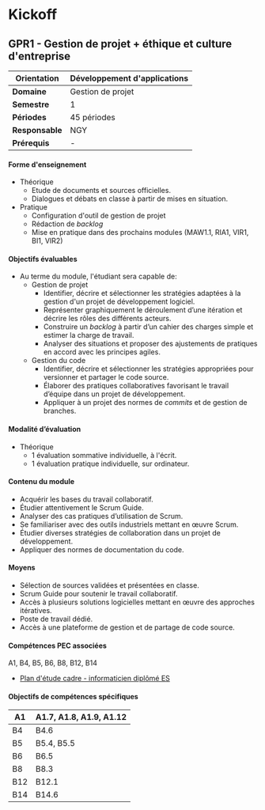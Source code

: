 # Kickoff

## GPR1 - Gestion de projet + éthique et culture d'entreprise

| **Orientation** | Développement d'applications |
| --------------- | ---------------------------- |
| **Domaine**     | Gestion de projet            |
| **Semestre**    | 1                            |
| **Périodes**    | 45 périodes                  |
| **Responsable** | NGY                          |
| **Prérequis**   | -                            |

#### Forme d'enseignement

* Théorique
  * Etude de documents et sources officielles.
  * Dialogues et débats en classe à partir de mises en situation.
* Pratique
  * Configuration d'outil de gestion de projet
  * Rédaction de _backlog_
  * &#x20;Mise en pratique dans des prochains modules (MAW1.1, RIA1, VIR1, BI1, VIR2)

#### Objectifs évaluables

* Au terme du module, l'étudiant sera capable de:
  * Gestion de projet
    * Identifier, décrire et sélectionner les stratégies adaptées à la gestion d'un projet de développement logiciel.
    * Représenter graphiquement le déroulement d’une itération et décrire les rôles des différents acteurs.
    * Construire un _backlog_ à partir d’un cahier des charges simple et estimer la charge de travail.
    * Analyser des situations et proposer des ajustements de pratiques en accord avec les principes agiles.
  * Gestion du code
    * Identifier, décrire et sélectionner les stratégies appropriées pour versionner et partager le code source.
    * Élaborer des pratiques collaboratives favorisant le travail d’équipe dans un projet de développement.
    * Appliquer à un projet des normes de _commits_ et de gestion de branches.

#### Modalité d’évaluation

* Théorique
  * 1 évaluation sommative individuelle, à l'écrit.
  * 1 évaluation pratique individuelle, sur ordinateur.

#### Contenu du module

* Acquérir les bases du travail collaboratif.
* Étudier attentivement le Scrum Guide.
* Analyser des cas pratiques d’utilisation de Scrum.
* Se familiariser avec des outils industriels mettant en œuvre Scrum.
* Étudier diverses stratégies de collaboration dans un projet de développement.
* Appliquer des normes de documentation du code.

#### Moyens

* Sélection de sources validées et présentées en classe.
* Scrum Guide pour soutenir le travail collaboratif.
* Accès à plusieurs solutions logicielles mettant en œuvre des approches itératives.
* Poste de travail dédié.
* Accès à une plateforme de gestion et de partage de code source.

#### Compétences PEC associées

A1, B4, B5, B6, B8, B12, B14

* [Plan d'étude cadre - informaticien diplômé ES](https://www.becc.admin.ch/becc/public/bvz/beruf/show/321)

#### Objectifs de compétences spécifiques

| A1  | A1.7, A1.8, A1.9, A1.12 |
| --- | ----------------------- |
| B4  | B4.6                    |
| B5  | B5.4, B5.5              |
| B6  | B6.5                    |
| B8  | B8.3                    |
| B12 | B12.1                   |
| B14 | B14.6                   |
